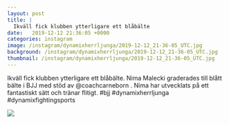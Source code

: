 ```yaml
---
layout: post
title: |
  Ikväll fick klubben ytterligare ett blåbälte
date:   2019-12-12 21:36:05 +0000
categories: instagram
image: /instagram/dynamixherrljunga/2019-12-12_21-36-05_UTC.jpg
background: /instagram/dynamixherrljunga/2019-12-12_21-36-05_UTC.jpg
thumbnail: /instagram/dynamixherrljunga/2019-12-12_21-36-05_UTC.jpg
---
```

Ikväll fick klubben ytterligare ett blåbälte. Nima Malecki graderades till blått bälte i BJJ med stöd av @coachcarneborn . Nima har utvecklats på ett fantastiskt sätt och tränar flitigt. #bjj #dynamixherrljunga #dynamixfightingsports



<img src='/www-dynamix-herrljunga/instagram/dynamixherrljunga/2019-12-12_21-36-05_UTC.jpg' class='img-fluid' />
